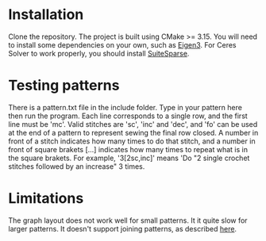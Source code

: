 # Installation
Clone the repository. The project is built using CMake >= 3.15. You will need to install some dependencies on your own, such as [Eigen3](https://eigen.tuxfamily.org/index.php?title=Main_Page). For Ceres Solver to work properly, you should install [SuiteSparse](https://people.engr.tamu.edu/davis/suitesparse.html).

# Testing patterns
There is a pattern.txt file in the include folder. Type in your pattern here then run the program. Each line corresponds to a single row, and the first line must be 'mc'. Valid stitches are 'sc', 'inc' and 'dec', and 'fo' can be used at the end of a pattern to represent sewing the final row closed. A number in front of a stitch indicates how many times to do that stitch, and a number in front of square brakets [...] indicates how many times to repeat what is in the square brakets. For example, '3[2sc,inc]' means 'Do "2 single crochet stitches followed by an increase" 3 times.

# Limitations
The graph layout does not work well for small patterns. It it quite slow for larger patterns. It doesn't support joining patterns, as described [here](https://www.crochet365knittoo.com/joining-amigurumi-limbs-an-easy-technique/).
